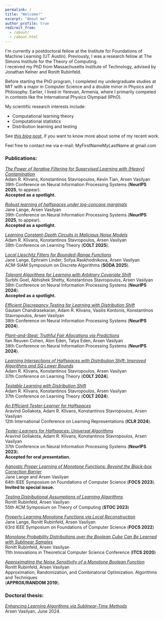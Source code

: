 ```yaml
---
permalink: /
title: "Welcome!"
excerpt: "About me"
author_profile: true
redirect_from: 
  - /about/
  - /about.html
---
```



I'm currently a postdoctoral fellow at the Institute for Foundations of Machine Learning (UT Austin). Previously, I was a research fellow at The Simons Institute for the Theory of Computing.  
I received my PhD from Massachusetts Institute of Technology, advised by Jonathan Kelner and Ronitt Rubinfeld. 

Before starting the PhD program, I completed my undergraduate studies at MIT with a major in Computer Science and a double minor in Physics and Philosophy. Earlier, I lived in Yerevan, Armenia, where I primarily competed in contests like the International Physics Olympiad (IPhO).

My scientific research interests include:
* Computational learning theory
* Computational statistics
* Distribution learning and testing

See [_this blog post_](https://www.let-all.com/blog/2025/07/21/testing-assumptions-of-learning-algorithms/), if you want to know more about some of my recent work.

Feel free to contact me via e-mail: MyFirstNameMyLastName at gmail.com

### Publications:

[_The Power of Iterative Filtering for Supervised Learning with (Heavy) Contamination_](https://arxiv.org/abs/2505.20177)\
Adam R. Klivans, Konstantinos Stavropoulos, Kevin Tian, Arsen Vasilyan\
39th Conference on Neural Information Processing Systems (**NeurIPS 2025**, to appear).\
**Accepted as a spotlight.**

[_Robust learning of halfspaces under log-concave marginals_](https://arxiv.org/abs/2505.13708)\
Jane Lange, Arsen Vasilyan\
39th Conference on Neural Information Processing Systems (**NeurIPS 2025**, to appear).\
**Accepted as a spotlight.**


[_Learning Constant-Depth Circuits in Malicious Noise Models_](https://raw.githubusercontent.com/mlresearch/v291/main/assets/klivans25a/klivans25a.pdf)\
Adam R. Klivans, Konstantinos Stavropoulos, Arsen Vasilyan\
38th Conference on Learning Theory (**COLT 2025**).


[_Local Lipschitz Filters for Bounded-Range Functions_](https://arxiv.org/abs/2308.14716)\
Jane Lange, Ephraim Linder, Sofya Raskhodnikova, Arsen Vasilyan\
ACM-SIAM Symposium on Discrete Algorithms  (**SODA 2025**).


[_Tolerant Algorithms for Learning with Arbitrary Covariate Shift_](https://arxiv.org/abs/2406.02742)\
Surbhi Goel, Abhishek Shetty, Konstantinos Stavropoulos, Arsen Vasilyan\
38th Conference on Neural Information Processing Systems (**NeurIPS 2024**).\
**Accepted as a spotlight.**


[_Efficient Discrepancy Testing for Learning with Distribution Shift_](https://arxiv.org/abs/2308.14716)\
Gautam Chandrasekaran, Adam R. Klivans, Vasilis Kontonis, Konstantinos Stavropoulos, Arsen Vasilyan\
38th Conference on Neural Information Processing Systems (**NeurIPS 2024**).

[_Plant-and-Steal: Truthful Fair Allocations via Predictions_](https://arxiv.org/abs/2308.14716)\
Ilan Reuven Cohen, Alon Eden, Talya Eden, Arsen Vasilyan\
38th Conference on Neural Information Processing Systems (**NeurIPS 2024**).

[_Learning Intersections of Halfspaces with Distribution Shift: Improved Algorithms and SQ Lower Bounds_](https://proceedings.mlr.press/v247/klivans24b.html)\
Adam R. Klivans, Konstantinos Stavropoulos, Arsen Vasilyan\
37th Conference on Learning Theory (**COLT 2024**).


[_Testable Learning with Distribution Shift_](https://proceedings.mlr.press/v247/klivans24a.html)\
Adam R. Klivans, Konstantinos Stavropoulos, Arsen Vasilyan\
37th Conference on Learning Theory (**COLT 2024**).


[_An Efficient Tester-Learner for Halfspaces_](https://arxiv.org/abs/2302.14853)\
Aravind Gollakota, Adam R. Klivans, Konstantinos Stavropoulos, Arsen Vasilyan\
12th International Conference on Learning Representations (**ICLR 2024**).

[_Tester-Learners for Halfspaces: Universal Algorithms_](https://arxiv.org/abs/2305.11765)\
Aravind Gollakota, Adam R. Klivans, Konstantinos Stavropoulos, Arsen Vasilyan\
37th Conference on Neural Information Processing Systems (**NeurIPS 2023**).\
**Accepted for oral presentation.**

[_Agnostic Proper Learning of Monotone Functions: Beyond the Black-box Correction Barrier_](https://ieeexplore.ieee.org/document/10353158)\
Jane Lange and Arsen Vasilyan\
64th IEEE Symposium on Foundations of Computer Science (**FOCS 2023**).\
**Invited to special issue.**

[_Testing Distributional Assumptions of Learning Algorithms_](https://dl.acm.org/doi/10.1145/3564246.3585117)\
Ronitt Rubinfeld, Arsen Vasilyan\
55th ACM Symposium on Theory of Computing (**STOC 2023**)

[_Properly Learning Monotone Functions via Local Reconstruction_](https://ieeexplore.ieee.org/document/9996614)\
Jane Lange, Ronitt Rubinfeld, Arsen Vasilyan\
63rd IEEE Symposium on Foundations of Computer Science (**FOCS 2022**)

[_Monotone Probability Distributions over the Boolean Cube Can Be Learned with Sublinear Samples_](https://drops.dagstuhl.de/entities/document/10.4230/LIPIcs.ITCS.2020.28)\
Ronitt Rubinfeld, Arsen Vasilyan\
11th Innovations in Theoretical Computer Science Conference (**ITCS 2020**)

[_Approximating the Noise Sensitivity of a Monotone Boolean Function_](https://drops.dagstuhl.de/entities/document/10.4230/LIPIcs.APPROX-RANDOM.2019.52)\
Ronitt Rubinfeld, Arsen Vasilyan\
Approximation, Randomization, and Combinatorial Optimization. Algorithms and Techniques\
(**APPROX/RANDOM 2019**).

### Doctoral thesis:
[_Enhancing Learning Algorithms via Sublinear-Time Methods_](https://vasilyan.net/files/vasilyan-phd-eecs-2024-thesis.pdf)\
Arsen Vasilyan, June 2024.









